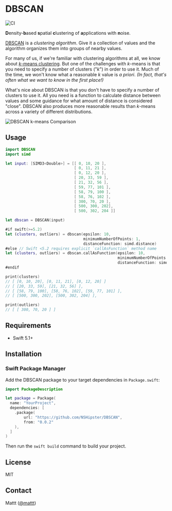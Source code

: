 # DBSCAN

![CI][ci badge]

**D**ensity-**b**ased **s**patial **c**lustering of **a**pplications with **n**oise.

[DBSCAN][dbscan] is a <dfn>clustering algorithm</dfn>.
Give it a collection of values
and the algorithm organizes them into groups of nearby values.

For many of us,
if we're familiar with clustering algorithms at all,
we know about [_k_-means clustering][k-means].
But one of the challenges with _k_-means is that
you need to specify a number of clusters ("_k_") in order to use it.
Much of the time,
we won't know what a reasonable _k_ value is _a priori_.
_(In fact, that's often what we want to know in the first place!)_

What's nice about DBSCAN is that
you don't have to specify a number of clusters to use it.
All you need is
a function to calculate distance between values
and some guidance for what amount of distance is considered "close".
DBSCAN also produces more reasonable results than _k_-means
across a variety of different distributions.

![DBSCAN k-means Comparison](https://user-images.githubusercontent.com/7659/74451662-d2325000-4e34-11ea-9770-a57e81259eb9.png)

## Usage

```swift
import DBSCAN
import simd

let input: [SIMD3<Double>] = [[ 0, 10, 20 ],
                              [ 0, 11, 21 ],
                              [ 0, 12, 20 ],
                              [ 20, 33, 59 ],
                              [ 21, 32, 56 ],
                              [ 59, 77, 101 ],
                              [ 58, 79, 100 ],
                              [ 58, 76, 102 ],
                              [ 300, 70, 20 ],
                              [ 500, 300, 202],
                              [ 500, 302, 204 ]]

let dbscan = DBSCAN(input)

#if swift(>=5.2)
let (clusters, outliers) = dbscan(epsilon: 10,
                                  minimumNumberOfPoints: 1,
                                  distanceFunction: simd.distance)
#else // Swift <5.2 requires explicit `callAsFunction` method name
let (clusters, outliers) = dbscan.callAsFunction(epsilon: 10, 
                                                 minimumNumberOfPoints: 1, 
                                                 distanceFunction: simd.distance)
#endif

print(clusters)
// [ [0, 10, 20], [0, 11, 21], [0, 12, 20] ]
// [ [20, 33, 59], [21, 32, 56] ],
// [ [58, 79, 100], [58, 76, 102], [59, 77, 101] ],
// [ [500, 300, 202], [500, 302, 204] ],

print(outliers)
// [ [ 300, 70, 20 ] ]
```

## Requirements

- Swift 5.1+

## Installation

### Swift Package Manager

Add the DBSCAN package to your target dependencies in `Package.swift`:

```swift
import PackageDescription

let package = Package(
  name: "YourProject",
  dependencies: [
    .package(
        url: "https://github.com/NSHipster/DBSCAN",
        from: "0.0.2"
    ),
  ]
)
```

Then run the `swift build` command to build your project.

## License

MIT

## Contact

Mattt ([@mattt](https://twitter.com/mattt))

[ci badge]: https://github.com/NSHipster/DBSCAN/workflows/CI/badge.svg

[dbscan]: https://en.wikipedia.org/wiki/DBSCAN
[k-means]: https://en.wikipedia.org/wiki/K-means_clustering
